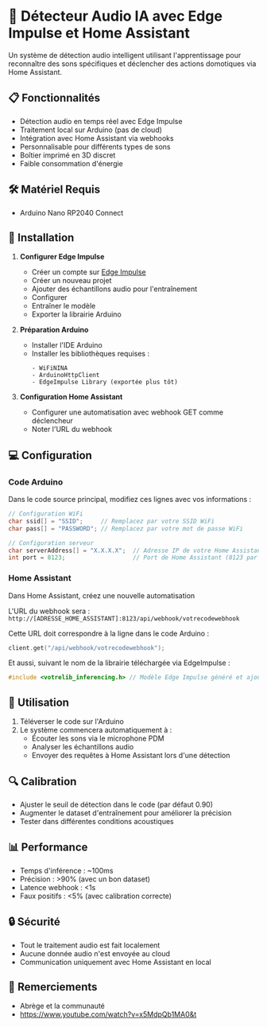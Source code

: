 # 🎤 Détecteur Audio IA avec Edge Impulse et Home Assistant

Un système de détection audio intelligent utilisant l'apprentissage  pour reconnaître des sons spécifiques et déclencher des actions domotiques via Home Assistant.

## 📋 Fonctionnalités

- Détection audio en temps réel avec Edge Impulse
- Traitement local sur Arduino (pas de cloud)
- Intégration avec Home Assistant via webhooks
- Personnalisable pour différents types de sons
- Boîtier imprimé en 3D discret
- Faible consommation d'énergie

## 🛠️ Matériel Requis

- Arduino Nano RP2040 Connect

## 🔧 Installation

1. **Configurer Edge Impulse**
   - Créer un compte sur [Edge Impulse](https://edgeimpulse.com)
   - Créer un nouveau projet
   - Ajouter des échantillons audio pour l'entraînement
   - Configurer
   - Entraîner le modèle
   - Exporter la librairie Arduino

2. **Préparation Arduino**
   - Installer l'IDE Arduino
   - Installer les bibliothèques requises :
     ```
     - WiFiNINA
     - ArduinoHttpClient
     - EdgeImpulse Library (exportée plus tôt)
     ```

3. **Configuration Home Assistant**
   - Configurer une automatisation avec webhook GET comme déclencheur
   - Noter l'URL du webhook

## 💻 Configuration

### Code Arduino
Dans le code source principal, modifiez ces lignes avec vos informations :

```cpp
// Configuration WiFi
char ssid[] = "SSID";     // Remplacez par votre SSID WiFi
char pass[] = "PASSWORD"; // Remplacez par votre mot de passe WiFi

// Configuration serveur
char serverAddress[] = "X.X.X.X";  // Adresse IP de votre Home Assistant
int port = 8123;                   // Port de Home Assistant (8123 par défaut)
```

### Home Assistant
Dans Home Assistant, créez une nouvelle automatisation

L'URL du webhook sera : `http://[ADRESSE_HOME_ASSISTANT]:8123/api/webhook/votrecodewebhook`

Cette URL doit correspondre à la ligne dans le code Arduino :
```cpp
client.get("/api/webhook/votrecodewebhook");
```

Et aussi, suivant le nom de la librairie téléchargée via EdgeImpulse :
```cpp
#include <votrelib_inferencing.h> // Modèle Edge Impulse généré et ajouté en lib
```



## 🚀 Utilisation

1. Téléverser le code sur l'Arduino
2. Le système commencera automatiquement à :
   - Écouter les sons via le microphone PDM
   - Analyser les échantillons audio
   - Envoyer des requêtes à Home Assistant lors d'une détection

## 🔍 Calibration

- Ajuster le seuil de détection dans le code (par défaut 0.90)
- Augmenter le dataset d'entraînement pour améliorer la précision
- Tester dans différentes conditions acoustiques

## 📊 Performance

- Temps d'inférence : ~100ms
- Précision : >90% (avec un bon dataset)
- Latence webhook : <1s
- Faux positifs : <5% (avec calibration correcte)

## 🔒 Sécurité

- Tout le traitement audio est fait localement
- Aucune donnée audio n'est envoyée au cloud
- Communication uniquement avec Home Assistant en local


## 🙏 Remerciements

- Abrège et la communauté
- https://www.youtube.com/watch?v=x5MdpQb1MA0&t
